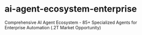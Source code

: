 # ai-agent-ecosystem-enterprise
Comprehensive AI Agent Ecosystem - 85+ Specialized Agents for Enterprise Automation (.2T Market Opportunity)
